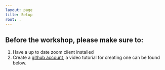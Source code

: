 ```yaml
---
layout: page
title: Setup
root: .
---
```


## Before the workshop, please make sure to:

1. Have a up to date zoom client installed
2. Create a [github account](https://github.com/), a video tutorial for creating one can be found below. 




